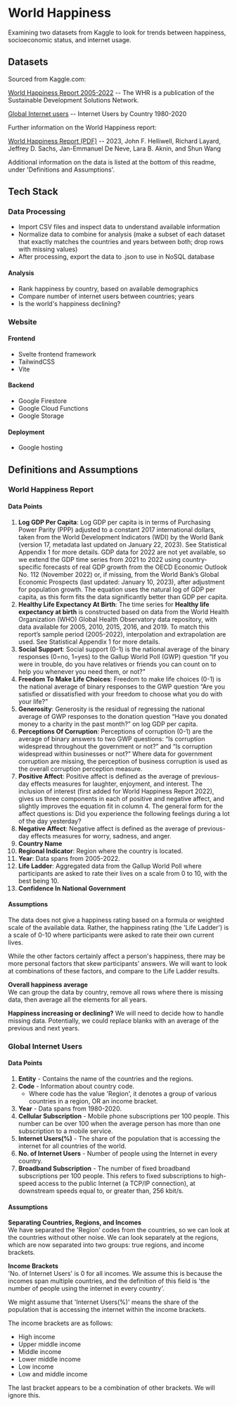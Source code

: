 # World Happiness

Examining two datasets from Kaggle to look for trends between happiness, socioeconomic status, and internet usage.

## Datasets

Sourced from Kaggle.com:  

[World Happiness Report 2005-2022](https://www.kaggle.com/datasets/usamabuttar/world-happiness-report-2005-present) -- The WHR is a publication of the Sustainable Development Solutions Network.

[Global Internet users](https://www.kaggle.com/datasets/ashishraut64/internet-users) -- Internet Users by Country 1980-2020

Further information on the World Happiness report:

[World Happiness Report (PDF)](https://happiness-report.s3.amazonaws.com/2023/WHR+23.pdf) -- 2023, John F. Helliwell, Richard Layard, Jeffrey D. Sachs,
Jan-Emmanuel De Neve, Lara B. Aknin, and Shun Wang

Additional information on the data is listed at the bottom of this readme, under 'Definitions and Assumptions'.

## Tech Stack
### Data Processing
- Import CSV files and inspect data to understand available information
- Normalize data to combine for analysis (make a subset of each dataset that exactly matches the countries and years between both; drop rows with missing values)
- After processing, export the data to .json to use in NoSQL database
#### Analysis
 - Rank happiness by country, based on available demographics
 - Compare number of internet users between countries; years
 - Is the world's happiness declining?

### Website
#### Frontend
- Svelte frontend framework
- TailwindCSS
- Vite
#### Backend
- Google Firestore
- Google Cloud Functions
- Google Storage
#### Deployment
- Google hosting

## Definitions and Assumptions 

### World Happiness Report

#### Data Points
1. **Log GDP Per Capita**: Log GDP per capita is in terms of Purchasing Power Parity (PPP) adjusted to a constant 2017 international dollars, taken from the World Development Indicators (WDI) by the World Bank (version 17, metadata last updated on January 22, 2023). See Statistical Appendix 1 for more details. GDP data for 2022 are not yet available, so we extend the GDP time series from 2021 to 2022 using country-specific forecasts of real GDP growth from the OECD Economic Outlook No. 112 (November 2022) or, if missing, from the World Bank’s Global Economic Prospects (last updated: January 10, 2023), after adjustment for population growth. The equation uses the natural log of GDP per capita, as this form fits the data significantly better than GDP per capita.  
2. **Healthy Life Expectancy At Birth**: The time series for **Healthy life expectancy at birth** is constructed based on data from the World Health Organization (WHO) Global Health Observatory data repository, with data available for 2005, 2010, 2015, 2016, and 2019. To match this report’s sample period (2005-2022), interpolation and extrapolation are used. See Statistical Appendix 1 for more details.  
3. **Social Support**: Social support (0-1) is the national average of the binary responses (0=no, 1=yes) to the Gallup World Poll (GWP) question “If you were in trouble, do you have relatives or friends you can count on to help you whenever you need them, or not?”  
4. **Freedom To Make Life Choices**: Freedom to make life choices (0-1) is the national average of binary responses to the GWP question “Are you satisfied or dissatisfied with your freedom to choose what you do with your life?”  
5. **Generosity**: Generosity is the residual of regressing the national average of GWP responses to the donation question “Have you donated money to a charity in the past month?” on log GDP per capita.  
6. **Perceptions Of Corruption**: Perceptions of corruption (0-1) are the average of binary answers to two GWP questions: “Is corruption widespread throughout the government or not?” and “Is corruption widespread within businesses or not?” Where data for government corruption are missing, the perception of business corruption is used as the overall corruption perception measure.  
7. **Positive Affect**: Positive affect is defined as the average of previous-day effects measures for laughter, enjoyment, and interest. The inclusion of interest (first added for World Happiness Report 2022), gives us three components in each of positive and negative affect, and slightly improves the equation fit in column 4. The general form for the affect questions is: Did you experience the following feelings during a lot of the day yesterday?  
8. **Negative Affect**: Negative affect is defined as the average of previous-day effects measures for worry, sadness, and anger.
9. **Country Name**
10. **Regional Indicator**: Region where the country is located.
11. **Year**: Data spans from 2005-2022.
12. **Life Ladder**: Aggregated data from the Gallup World Poll where participants are asked to rate their lives on a scale from 0 to 10, with the best being 10.
13. **Confidence In National Government**

#### Assumptions
The data does not give a happiness rating based on a formula or weighted scale of the available data. Rather, the happiness rating (the 'Life Ladder') is a scale of 0-10 where participants were asked to rate their own current lives. 

While the other factors certainly affect a person's happiness, there may be more personal factors that skew participants' answers. We will want to look at combinations of these factors, and compare to the Life Ladder results.

**Overall happiness average**  
We can group the data by country, remove all rows where there is missing data, then average all the elements for all years.

**Happiness increasing or declining?**
We will need to decide how to handle missing data. Potentially, we could replace blanks with an average of the previous and next years.


### Global Internet Users
#### Data Points
1.  **Entity** - Contains the name of the countries and the regions.
2.  **Code** - Information about country code.
    - Where code has the value 'Region', it denotes a group of various countries in a region, OR an income bracket.
3.  **Year** - Data spans from 1980-2020.
4.  **Cellular Subscription** - Mobile phone subscriptions per 100 people. This number can be over 100 when the average person has more than one subscription to a mobile service.
5.  **Internet Users(%)** - The share of the population that is accessing the internet for all countries of the world.
6.  **No. of Internet Users** - Number of people using the Internet in every country.
7.  **Broadband Subscription** - The number of fixed broadband subscriptions per 100 people. This refers to fixed subscriptions to high-speed access to the public Internet (a TCP/IP connection), at downstream speeds equal to, or greater than, 256 kbit/s.

#### Assumptions
**Separating Countries, Regions, and Incomes**  
We have separated the 'Region' codes from the countries, so we can look at the countries without other noise. We can look separately at the regions, which are now separated into two groups: true regions, and income brackets.

**Income Brackets**  
'No. of Internet Users' is 0 for all incomes. We assume this is because the incomes span multiple countries, and the definition of this field is 'the number of people using the internet in every country'.

We might assume that 'Internet Users(%)' means the share of the population that is accessing the internet within the income brackets.

The income brackets are as follows:
- High income
- Upper middle income
- Middle income
- Lower middle income
- Low income
- Low and middle income

The last bracket appears to be a combination of other brackets. We will ignore this.